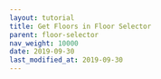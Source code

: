 ```yaml
---
layout: tutorial
title: Get Floors in Floor Selector
parent: floor-selector
nav_weight: 10000
date: 2019-09-30
last_modified_at: 2019-09-30
---
```

